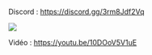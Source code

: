 Discord : https://discord.gg/3rm8Jdf2Vq

<img src="https://i.imgur.com/0fdPfiQ.png">

Vidéo : https://youtu.be/10DOoV5V1uE
